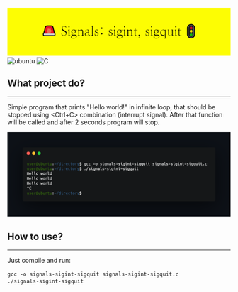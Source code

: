 ![project_banner](banner.png)
![ubuntu](https://img.shields.io/badge/Operating_System-Ubuntu-blueviolet)
![C](https://img.shields.io/badge/language-C-yellow)
## What project do?
___
Simple program that prints "Hello world!" in infinite loop, that should be stopped using \<Ctrl+C\> combination (interrupt signal). After that function will be called and after 2 seconds program will stop.

![terminal](execute.png)

## How to use?
___
Just compile and run:
```
gcc -o signals-sigint-sigquit signals-sigint-sigquit.c 
./signals-sigint-sigquit 
```


<!--https://banner.godori.dev/ height:150-->
<!--https://shields.io/-->
<!--https://carbon.now.sh/-->